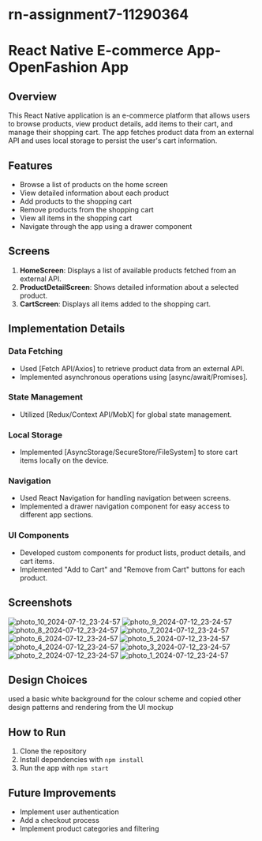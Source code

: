 # rn-assignment7-11290364

# React Native E-commerce App-OpenFashion App

## Overview

This React Native application is an e-commerce platform that allows users to browse products, view product details, add items to their cart, and manage their shopping cart. The app fetches product data from an external API and uses local storage to persist the user's cart information.

## Features

- Browse a list of products on the home screen
- View detailed information about each product
- Add products to the shopping cart
- Remove products from the shopping cart
- View all items in the shopping cart
- Navigate through the app using a drawer component

## Screens

1. **HomeScreen**: Displays a list of available products fetched from an external API.
2. **ProductDetailScreen**: Shows detailed information about a selected product.
3. **CartScreen**: Displays all items added to the shopping cart.

## Implementation Details

### Data Fetching
- Used [Fetch API/Axios] to retrieve product data from an external API.
- Implemented asynchronous operations using [async/await/Promises].

### State Management
- Utilized [Redux/Context API/MobX] for global state management.

### Local Storage
- Implemented [AsyncStorage/SecureStore/FileSystem] to store cart items locally on the device.

### Navigation
- Used React Navigation for handling navigation between screens.
- Implemented a drawer navigation component for easy access to different app sections.

### UI Components
- Developed custom components for product lists, product details, and cart items.
- Implemented "Add to Cart" and "Remove from Cart" buttons for each product.

## Screenshots

![photo_10_2024-07-12_23-24-57](https://github.com/user-attachments/assets/8272b9e5-ba24-4c15-9b99-00a1f61440e6)
![photo_9_2024-07-12_23-24-57](https://github.com/user-attachments/assets/8b2c4d84-9448-4417-8c86-ead9da6bff62)
![photo_8_2024-07-12_23-24-57](https://github.com/user-attachments/assets/3c64d01d-8cc1-47d5-87e5-935715dfb4c6)
![photo_7_2024-07-12_23-24-57](https://github.com/user-attachments/assets/96b7e17d-dacb-4693-94be-8acba1d5d7f2)
![photo_6_2024-07-12_23-24-57](https://github.com/user-attachments/assets/392680c1-7e69-4145-806b-699c47574b63)
![photo_5_2024-07-12_23-24-57](https://github.com/user-attachments/assets/6b25ab73-dda4-4b92-bd26-08d53e973659)
![photo_4_2024-07-12_23-24-57](https://github.com/user-attachments/assets/7ab32c59-384e-4fa1-a27c-9a92ca569d74)
![photo_3_2024-07-12_23-24-57](https://github.com/user-attachments/assets/6379d5f5-ec7f-48c5-86ff-4918ec0b13e6)
![photo_2_2024-07-12_23-24-57](https://github.com/user-attachments/assets/2d89db53-aca7-44a1-8575-d80cdc69ca14)
![photo_1_2024-07-12_23-24-57](https://github.com/user-attachments/assets/ed7cd185-7150-4d77-88f7-07962a3e8d60)


## Design Choices

used a basic white background for the colour scheme and copied other design patterns and rendering from the UI mockup

## How to Run

1. Clone the repository
2. Install dependencies with `npm install`
3. Run the app with `npm start`
   
## Future Improvements

- Implement user authentication
- Add a checkout process
- Implement product categories and filtering
